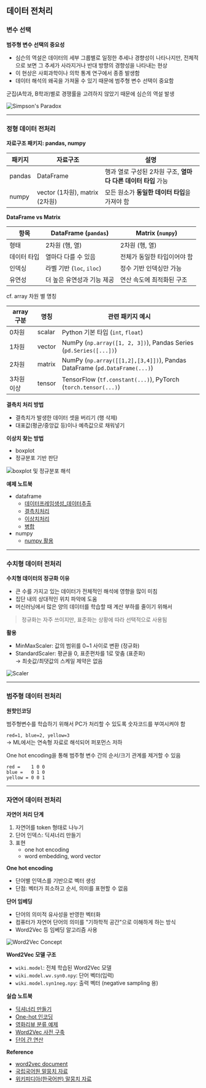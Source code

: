 ## 데이터 전처리

### 변수 선택


**범주형 변수 선택의 중요성**
- 심슨의 역설은 데이터의 세부 그룹별로 일정한 추세나 경향성이 나타나지만, 전체적으로 보면 그 추세가 사라지거나 반대 방향의 경향성을 나타내는 현상
- 이 현상은 사회과학이나 의학 통계 연구에서 종종 발생함
- 데이터 해석의 왜곡을 가져올 수 있기 때문에 범주형 변수 선택이 중요함

군집(A학과, B학과)별로 경쟁률을 고려하지 않았기 때문에 심슨의 역설 발생

![Simpson's Paradox](etc/image.png)


---

### 정형 데이터 전처리

**자료구조 패키지: pandas, numpy**

| 패키지  | 자료구조 | 설명 |
|---------|----------|------|
|pandas| DataFrame | 행과 열로 구성된 2차원 구조, **열마다 다른 데이터 타입** 가능 |
| numpy  | vector (1차원), matrix (2차원) | 모든 원소가 **동일한 데이터 타입**을 가져야 함 |



**DataFrame vs Matrix**

| 항목       | DataFrame (`pandas`)         | Matrix (`numpy`)             |
|------------|-------------------------------|-------------------------------|
| 형태       | 2차원 (행, 열)               | 2차원 (행, 열)               |
| 데이터 타입 | 열마다 다를 수 있음            | 전체가 동일한 타입이어야 함   |
| 인덱싱     | 라벨 기반 (`loc`, `iloc`)     | 정수 기반 인덱싱만 가능       |
| 유연성     | 더 높은 유연성과 기능 제공     | 연산 속도에 최적화된 구조     |



cf. array 차원 별 명칭

| array 구분 | 명칭     | 관련 패키지 예시 |
|------------|----------|------------------|
| 0차원      | scalar   | Python 기본 타입 (`int`, `float`) |
| 1차원      | vector   | NumPy (`np.array([1, 2, 3])`), Pandas Series (`pd.Series([...])`) |
| 2차원      | matrix   | NumPy (`np.array([[1,2],[3,4]])`), Pandas DataFrame (`pd.DataFrame(...)`) |
| 3차원 이상 | tensor   | TensorFlow (`tf.constant(...)`), PyTorch (`torch.tensor(...)`) |


**결측치 처리 방법**
- 결측치가 발생한 데이터 셋을 버리기 (행 삭제)
- 대표값(평균/중앙값 등)이나 예측값으로 채워넣기


**이상치 찾는 방법**
- boxplot
- 정규분포 기반 판단

![boxplot 및 정규분포 해석](etc/3_boxplot.png)


**예제 노트북**
- dataframe
  - [데이터프레임생성_데이터추출](ex01_pandas_데이터프레임생성_데이터추출.ipynb)
  - [결측치처리](ex02_pandas_결측치처리.ipynb)
  - [이상치처리](ex03_pandas_이상치처리예.ipynb)
  - [병합](ex04_pandas_병합.ipynb)
- numpy
  - [numpy 활용](ex05_Numpy.ipynb)

---

### 수치형 데이터 전처리

**수치형 데이터의 정규화 이유**
- 큰 수를 가지고 있는 데이터가 전체적인 해석에 영향을 많이 미침
- 집단 내의 상대적인 위치 파악에 도움
- 머신러닝에서 많은 양의 데이터를 학습할 때 계산 부하를 줄이기 위해서

> 정규화는 자주 쓰이지만, 표준화는 상황에 따라 선택적으로 사용됨

**활용**
- MinMaxScaler: 값의 범위를 0~1 사이로 변환 (정규화)
- StandardScaler: 평균을 0, 표준편차를 1로 맞춤 (표준화)  
  → 최솟값/최댓값의 스케일 제약은 없음

![Scaler](etc/scaler.png)

---

### 범주형 데이터 전처리

**원핫인코딩**

범주형변수를 학습하기 위해서 PC가 처리할 수 있도록 숫자코드를 부여시켜야 함

`red=1, blue=2, yellow=3`  
→ ML에서는 연속형 자료로 해석되어 퍼포먼스 저하

One hot encoding을 통해 범주형 변수 간의 순서/크기 관계를 제거할 수 있음

```
red =    1 0 0
blue =   0 1 0
yellow = 0 0 1
```

---

### 자연어 데이터 전처리

**자연어 처리 단계**

1. 자연어를 token 형태로 나누기
2. 단어 인덱스: 딕셔너리 만들기
3. 표현
   - one hot encoding
   - word embedding, word vector

**One hot encoding**
- 단어별 인덱스를 기반으로 벡터 생성
- 단점: 벡터가 희소하고 순서, 의미를 표현할 수 없음

**단어 임베딩**
- 단어의 의미적 유사성을 반영한 벡터화
- 컴퓨터가 자연어 단어의 의미를 "기하학적 공간"으로 이해하게 하는 방식
- Word2Vec 등 임베딩 알고리즘 사용

![Word2Vec Concept](etc/word2vec.png)

**Word2Vec 모델 구조**
- `wiki.model`: 전체 학습된 Word2Vec 모델
- `wiki.model.wv.syn0.npy`: 단어 벡터(입력)
- `wiki.model.syn1neg.npy`: 출력 벡터 (negative sampling 용)

**실습 노트북**
- [딕셔너리 만들기](nlp/nlp_ex01_dic.ipynb)
- [One-hot 인코딩](nlp/nlp_ex03_one_hot.ipynb)
- [영화리뷰 분류 예제](nlp/nlp_ex04_one_hot_영화리뷰_분류.ipynb)
- [Word2Vec 사전 구축](nlp/nlp_ex05_wiki-mkdic.ipynb)
- [단어 간 연산](nlp/nlp_ex06_word_calculate.ipynb)

**Reference**
- [word2vec document](https://www.tensorflow.org/tutorials/representation/word2vec)
- [국립국어원 말뭉치 자료](https://corpus.korean.go.kr/request/reausetMain.do?lang=ko)
- [위키피디아(한국어판) 말뭉치 자료](https://dumps.wikimedia.org/kowiki/latest/)







